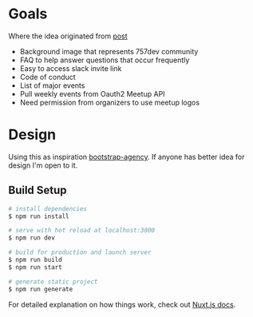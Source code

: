 # Goals
Where the idea originated from [post](https://github.com/757io/757dev/issues/2)

* Background image that represents 757dev community
* FAQ to help answer questions that occur frequently
* Easy to access slack invite link
* Code of conduct
* List of major events
* Pull weekly events from Oauth2 Meetup API
* Need permission from organizers to use meetup logos

# Design

Using this as inspiration [bootstrap-agency](https://blackrockdigital.github.io/startbootstrap-agency/). If anyone has better idea for design I'm open to it.


## Build Setup

``` bash
# install dependencies
$ npm run install

# serve with hot reload at localhost:3000
$ npm run dev

# build for production and launch server
$ npm run build
$ npm run start

# generate static project
$ npm run generate
```

For detailed explanation on how things work, check out [Nuxt.js docs](https://nuxtjs.org).
